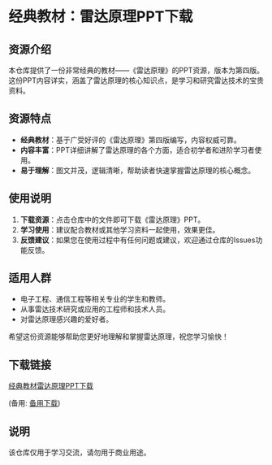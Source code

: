 # 经典教材：雷达原理PPT下载

## 资源介绍

本仓库提供了一份非常经典的教材——《雷达原理》的PPT资源，版本为第四版。这份PPT内容详实，涵盖了雷达原理的核心知识点，是学习和研究雷达技术的宝贵资料。

## 资源特点

- **经典教材**：基于广受好评的《雷达原理》第四版编写，内容权威可靠。
- **内容丰富**：PPT详细讲解了雷达原理的各个方面，适合初学者和进阶学习者使用。
- **易于理解**：图文并茂，逻辑清晰，帮助读者快速掌握雷达原理的核心概念。

## 使用说明

1. **下载资源**：点击仓库中的文件即可下载《雷达原理》PPT。
2. **学习使用**：建议配合教材或其他学习资料一起使用，效果更佳。
3. **反馈建议**：如果您在使用过程中有任何问题或建议，欢迎通过仓库的Issues功能反馈。

## 适用人群

- 电子工程、通信工程等相关专业的学生和教师。
- 从事雷达技术研究或应用的工程师和技术人员。
- 对雷达原理感兴趣的爱好者。

希望这份资源能够帮助您更好地理解和掌握雷达原理，祝您学习愉快！

## 下载链接
[经典教材雷达原理PPT下载](https://pan.quark.cn/s/aca1d1fae11d) 

(备用: [备用下载](https://pan.baidu.com/s/1TO5Yk3XfeClwPtqz5kqAPQ?pwd=1234))

## 说明

该仓库仅用于学习交流，请勿用于商业用途。
